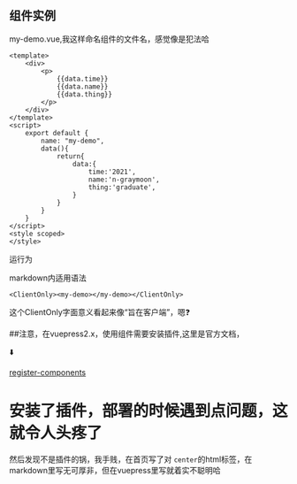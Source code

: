 ## 组件实例

my-demo.vue,我这样命名组件的文件名，感觉像是犯法哈

```vue
<template>
    <div>
        <p>
            {{data.time}}
            {{data.name}}
            {{data.thing}}
        </p>
    </div>
</template>
<script>
    export default {
        name: "my-demo",
        data(){
            return{
                data:{
                    time:'2021',
                    name:'n-graymoon',
                    thing:'graduate',
                }
            }
        }
    }
</script>
<style scoped>
</style>
```

运行为

<ClientOnly>
<my-demo></my-demo>
</ClientOnly>

markdown内适用语法

`<ClientOnly><my-demo></my-demo></ClientOnly>`

这个ClientOnly字面意义看起来像“旨在客户端”，嗯:question:

##注意，在vuepress2.x，使用组件需要安装插件,这里是官方文档，

:arrow_down:

[register-components](https://v2.vuepress.vuejs.org/zh/reference/plugin/register-components.html#%E5%AE%89%E8%A3%85)

# 安装了插件，部署的时候遇到点问题，这就令人头疼了

然后发现不是插件的锅，我手贱，在首页写了对 `center`的html标签，在markdown里写无可厚非，但在vuepress里写就着实不聪明哈

